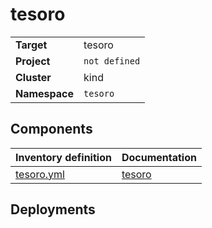 # tesoro 

|||
| --- | --- |
| **Target** | tesoro |
| **Project**     | `not defined`|
| **Cluster**     |  kind  |
| **Namespace**   | `tesoro` |

## Components
| Inventory definition | Documentation |
| --- | --- |
|[tesoro.yml](../../inventory/classes/components/tesoro.yml)| [tesoro](tesoro-readme.md)|

## Deployments
